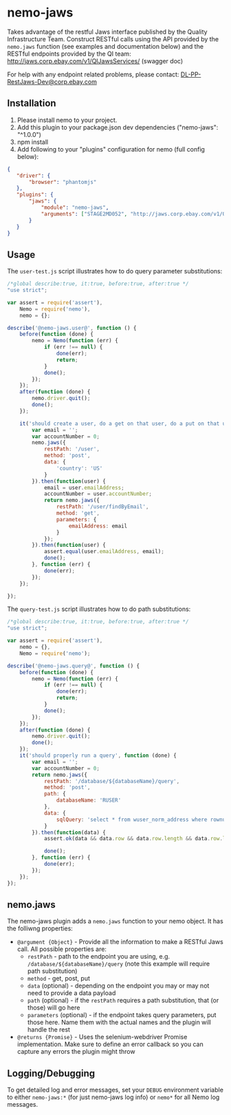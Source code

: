 # nemo-jaws

Takes advantage of the restful Jaws interface published by the Quality Infrastructure Team. Construct RESTful calls using 
the API provided by the `nemo.jaws` function (see examples and documentation below) and the RESTful endpoints provided by the QI team:
http://jaws.corp.ebay.com/v1/QIJawsServices/ (swagger doc)

For help with any endpoint related problems, please contact: DL-PP-RestJaws-Dev@corp.ebay.com

## Installation

1. Please install nemo to your project.
2. Add this plugin to your package.json dev dependencies ("nemo-jaws": "^1.0.0")
3. npm install
4. Add following to your "plugins" configuration for nemo (full config below):

```json
{
   "driver": {
       "browser": "phantomjs"
   },
   "plugins": {
       "jaws": {
           "module": "nemo-jaws",
           "arguments": ["STAGE2MD052", "http://jaws.corp.ebay.com/v1/QIJawsServices/restservices"]
       }
   }
}
```

## Usage

The `user-test.js` script illustrates how to do query parameter substitutions:

```javascript
/*global describe:true, it:true, before:true, after:true */
"use strict";

var assert = require('assert'),
    Nemo = require('nemo'),
    nemo = {};

describe('@nemo-jaws.user@', function () {
    before(function (done) {
        nemo = Nemo(function (err) {
            if (err !== null) {
                done(err);
                return;
            }
            done();
        });
    });
    after(function (done) {
        nemo.driver.quit();
        done();
    });

    it('should create a user, do a get on that user, do a put on that user', function (done) {
        var email = '';
        var accountNumber = 0;
        nemo.jaws({
            restPath: '/user',
            method: 'post',
            data: {
                'country': 'US'
            }
        }).then(function(user) {
            email = user.emailAddress;
            accountNumber = user.accountNumber;
            return nemo.jaws({
                restPath: '/user/findByEmail',
                method: 'get',
                parameters: {
                    emailAddress: email
                }
            });
        }).then(function(user) {
            assert.equal(user.emailAddress, email);
            done();
        }, function (err) {
            done(err);
        });
    });

});
```

The `query-test.js` script illustrates how to do path substitutions:

```javascript
/*global describe:true, it:true, before:true, after:true */
"use strict";

var assert = require('assert'),
	nemo = {},
    Nemo = require('nemo');

describe('@nemo-jaws.query@', function () {
    before(function (done) {
        nemo = Nemo(function (err) {
            if (err !== null) {
                done(err);
                return;
            }
            done();
        });
    });
    after(function (done) {
        nemo.driver.quit();
        done();
    });
    it('should properly run a query', function (done) {
        var email = '';
        var accountNumber = 0;
        return nemo.jaws({
            restPath: '/database/${databaseName}/query',
            method: 'post',
            path: {
                databaseName: 'RUSER'
            },
            data: {
                sqlQuery: 'select * from wuser_norm_address where rownum<10'
            }
        }).then(function(data) {
            assert.ok(data && data.row && data.row.length && data.row.length == 9);

            done();
        }, function (err) {
            done(err);
        });
    });
});

```

## nemo.jaws

The nemo-jaws plugin adds a `nemo.jaws` function to your nemo object. It has the folliwng properties:

* `@argument {Object}` - Provide all the information to make a RESTful Jaws call. All possible properties are:
  * `restPath` - path to the endpoint you are using, e.g. `/database/${databaseName}/query` (note this example will 
  require path substitution)
  * `method` - get, post, put 
  * `data` (optional) - depending on the endpoint you may or may not need to provide a data payload 
  * `path` (optional) - if the `restPath` requires a path substitution, that (or those) will go here 
  * `parameters` (optional) - if the endpoint takes query parameters, put those here. Name them with the actual names 
  and the plugin will handle the rest
* `@returns {Promise}` - Uses the selenium-webdriver Promise implementation. Make sure to define an error callback so 
you can capture any errors the plugin might throw

## Logging/Debugging

To get detailed log and error messages, set your `DEBUG` environment variable to either `nemo-jaws:*` (for just nemo-jaws log info) or `nemo*` for all Nemo log messages.
